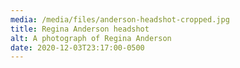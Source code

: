 ```yaml
---
media: /media/files/anderson-headshot-cropped.jpg
title: Regina Anderson headshot
alt: A photograph of Regina Anderson
date: 2020-12-03T23:17:00-0500
---
```

